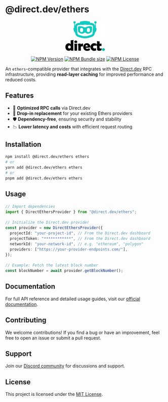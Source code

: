 # @direct.dev/ethers

<div align="center">
  <p>
    <a href="https://direct.dev/">
      <picture>
        <source media="(prefers-color-scheme: dark)" srcset="media/logo-white-duo.svg">
        <img alt="Direct.dev logo" src="media/logo-black-duo.svg" width="125">
      </picture>
    </a>
  </p>

  <p>
    <a href="https://www.npmjs.com/package/@direct.dev/ethers"><img alt="NPM Version" src="https://img.shields.io/npm/v/%40direct.dev%2Fethers?style=for-the-badge&labelColor=555&color=00BCB1"></a>
    <a href="https://bundlephobia.com/package/@direct.dev/ethers"><img alt="NPM Bundle size" src="https://img.shields.io/bundlephobia/min/%40direct.dev%2Fethers?style=for-the-badge&labelColor=555&color=00BCB1"></a>
    <a href="https://github.com/direct-dev-project/direct-dev-client/blob/main/LICENSE"><img alt="NPM License" src="https://img.shields.io/npm/l/%40direct.dev%2Fethers?style=for-the-badge&labelColor=555&color=00BCB1"></a>
  </p>
</div>

An `ethers`-compatible provider that integrates with the [Direct.dev](https://direct.dev/) RPC infrastructure, providing **read-layer caching** for improved performance and reduced costs.

## Features

- 🚀 **Optimized RPC calls** via Direct.dev
- 🔌 **Drop-in replacement** for your existing Ethers providers
- 🛡 **Dependency-free**, ensuring security and stability
- 📉 **Lower latency and costs** with efficient request routing

## Installation

```sh
npm install @direct.dev/ethers ethers
# or
yarn add @direct.dev/ethers ethers
# or
pnpm add @direct.dev/ethers ethers
```

## Usage

```ts
// Import dependencies
import { DirectEthersProvider } from "@direct.dev/ethers";

// Initialize the Direct.dev provider
const provider = new DirectEthersProvider({
  projectId: "your-project-id", // From the Direct.dev dashboard
  projectToken: "************", // From the Direct.dev dashboard
  networkId: "your-network-id", // e.g. "ethereum", "polygon"
  providers: ["https://your-provider-endpoints.com/"],
});

// Example: Fetch the latest block number
const blockNumber = await provider.getBlockNumber();
```

## Documentation

For full API reference and detailed usage guides, visit our [official documentation](https://direct.dev/docs/).

## Contributing

We welcome contributions! If you find a bug or have an improvement, feel free to open an issue or submit a pull request.

## Support

Join our [Discord community](https://discord.gg/directdotdev) for discussions and support.

## License

This project is licensed under the [MIT License](https://github.com/direct-dev-project/direct-dev-client/blob/main/LICENSE).
